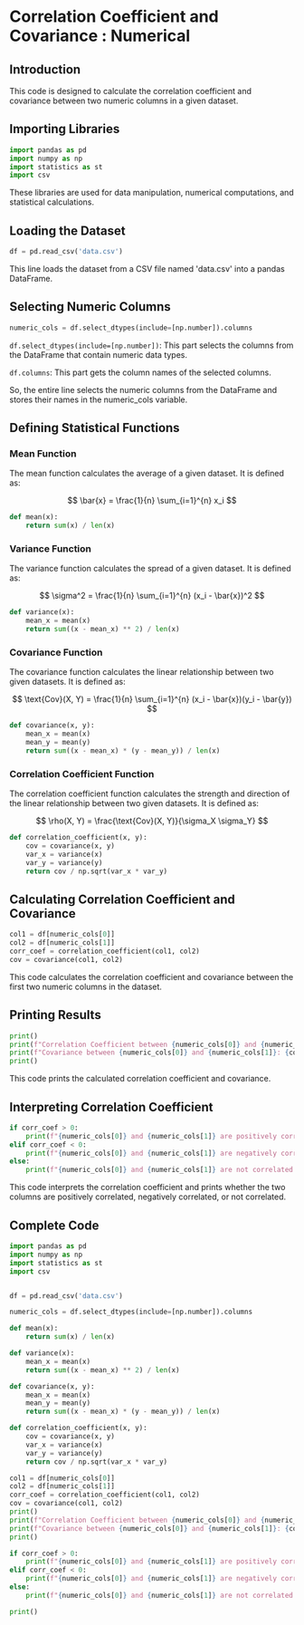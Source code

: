 Correlation Coefficient and Covariance : Numerical
==

## Introduction
This code is designed to calculate the correlation coefficient and covariance between two numeric columns in a given dataset.

## Importing Libraries
```python
import pandas as pd
import numpy as np
import statistics as st
import csv
```
These libraries are used for data manipulation, numerical computations, and statistical calculations.

## Loading the Dataset
```python
df = pd.read_csv('data.csv')
```
This line loads the dataset from a CSV file named 'data.csv' into a pandas DataFrame.

## Selecting Numeric Columns
```python
numeric_cols = df.select_dtypes(include=[np.number]).columns
```

`df.select_dtypes(include=[np.number])`: This part selects the columns from the DataFrame that contain numeric data types.

`df.columns`: This part gets the column names of the selected columns.

So, the entire line selects the numeric columns from the DataFrame and stores their names in the numeric_cols variable.

## Defining Statistical Functions

### Mean Function
The mean function calculates the average of a given dataset. It is defined as:

$$ \bar{x} = \frac{1}{n} \sum_{i=1}^{n} x_i $$

```python
def mean(x):
    return sum(x) / len(x)
```

### Variance Function
The variance function calculates the spread of a given dataset. It is defined as:

$$ \sigma^2 = \frac{1}{n} \sum_{i=1}^{n} (x_i - \bar{x})^2 $$

```python
def variance(x):
    mean_x = mean(x)
    return sum((x - mean_x) ** 2) / len(x)
```

### Covariance Function
The covariance function calculates the linear relationship between two given datasets. It is defined as:

$$ \text{Cov}(X, Y) = \frac{1}{n} \sum_{i=1}^{n} (x_i - \bar{x})(y_i - \bar{y}) $$

```python
def covariance(x, y):
    mean_x = mean(x)
    mean_y = mean(y)
    return sum((x - mean_x) * (y - mean_y)) / len(x)
```

### Correlation Coefficient Function
The correlation coefficient function calculates the strength and direction of the linear relationship between two given datasets. It is defined as:

$$ \rho(X, Y) = \frac{\text{Cov}(X, Y)}{\sigma_X \sigma_Y} $$

```python
def correlation_coefficient(x, y):
    cov = covariance(x, y)
    var_x = variance(x)
    var_y = variance(y)
    return cov / np.sqrt(var_x * var_y)
```

## Calculating Correlation Coefficient and Covariance
```python
col1 = df[numeric_cols[0]]
col2 = df[numeric_cols[1]] 
corr_coef = correlation_coefficient(col1, col2)
cov = covariance(col1, col2)
```
This code calculates the correlation coefficient and covariance between the first two numeric columns in the dataset.

## Printing Results
```python
print()
print(f"Correlation Coefficient between {numeric_cols[0]} and {numeric_cols[1]}: {corr_coef}")
print(f"Covariance between {numeric_cols[0]} and {numeric_cols[1]}: {cov}")
print()
```
This code prints the calculated correlation coefficient and covariance.

## Interpreting Correlation Coefficient
```python
if corr_coef > 0:
    print(f"{numeric_cols[0]} and {numeric_cols[1]} are positively correlated.")
elif corr_coef < 0:
    print(f"{numeric_cols[0]} and {numeric_cols[1]} are negatively correlated.")
else:
    print(f"{numeric_cols[0]} and {numeric_cols[1]} are not correlated.")
```
This code interprets the correlation coefficient and prints whether the two columns are positively correlated, negatively correlated, or not correlated.

## Complete Code
```python
import pandas as pd
import numpy as np
import statistics as st
import csv


df = pd.read_csv('data.csv')

numeric_cols = df.select_dtypes(include=[np.number]).columns

def mean(x):
    return sum(x) / len(x)

def variance(x):
    mean_x = mean(x)
    return sum((x - mean_x) ** 2) / len(x)

def covariance(x, y):
    mean_x = mean(x)
    mean_y = mean(y)
    return sum((x - mean_x) * (y - mean_y)) / len(x)

def correlation_coefficient(x, y):
    cov = covariance(x, y)
    var_x = variance(x)
    var_y = variance(y)
    return cov / np.sqrt(var_x * var_y)

col1 = df[numeric_cols[0]]
col2 = df[numeric_cols[1]] 
corr_coef = correlation_coefficient(col1, col2)
cov = covariance(col1, col2)
print()
print(f"Correlation Coefficient between {numeric_cols[0]} and {numeric_cols[1]}: {corr_coef}")
print(f"Covariance between {numeric_cols[0]} and {numeric_cols[1]}: {cov}")
print()

if corr_coef > 0:
    print(f"{numeric_cols[0]} and {numeric_cols[1]} are positively correlated.")
elif corr_coef < 0:
    print(f"{numeric_cols[0]} and {numeric_cols[1]} are negatively correlated.")
else:
    print(f"{numeric_cols[0]} and {numeric_cols[1]} are not correlated.")

print()
```